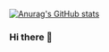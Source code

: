 [![Anurag's GitHub stats](https://github-readme-stats.vercel.app/api?username=botscripter&count_private=true&show_icons=true&theme=calm)](https://github.com/anuraghazra/github-readme-stats)


### Hi there 👋

<!--
**botscripter/botscripter** is a ✨ _special_ ✨ repository because its `README.md` (this file) appears on your GitHub profile.

Here are some ideas to get you started:

- 🔭 I’m currently working on ...
- 🌱 I’m currently learning ...
- 👯 I’m looking to collaborate on ...
- 🤔 I’m looking for help with ...
- 💬 Ask me about ...
- 📫 How to reach me: ...
- 😄 Pronouns: ...
- ⚡ Fun fact: ...
-->
